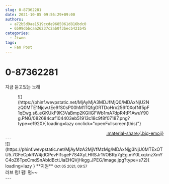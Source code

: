 ```yaml
---
slug: 0-87362281
date: 2021-10-05 09:56:29+09:00
authors:
  - a72b5d9ae1519ccde9685061d816bdc0
  - 6599dbbcaa26237c2ab0f3becb421b45
categories:
  - Jiwon
tags:
  - Fan Post
---
```


# 0-87362281

<div class="post-container" markdown="1">
<div class="content-container md-sidebar__scrollwrap" markdown="1">

지금 듣고있는 노래
<figure markdown="1">
![](https://phinf.wevpstatic.net/MjAyMjA3MDJfMjQ0/MDAxNjU2NzQ0MTE1Njcw.tEe9fS0sP00hM1TQfgGRTDoHrx256f0XofNf5pF1qEwg.s6_eGKUkF9K3VaBmp2KGIIGFWb1mA7dpR4tP1AwuY90g.PNG/082684caf104403eb51913c18c9f8f07187.png?type=e1920){ loading=lazy onclick="openFullscreen(this)"}
</figure>


</div>
</div>

<div style="text-align: right;" markdown="1">
<a href="https://weverse.io/fromis9/fanpost/0-87362281" style="text-align: right;">:material-share:{.big-emoji}</a>
</div>
---

<div class="comments-container md-sidebar__scrollwrap" markdown="1">
<div class="comment" markdown="1">
<div class='id-container' markdown="1">
![](https://phinf.wevpstatic.net/MjAyMzA2MjVfMzMg/MDAxNjg3NjU0MTExOTU5.7GFeCpkRW4jdCPevFi1sgeF7S4XyLHRSJr1VOBRp7gEg.mY0LxqknzXmYC4oZ6TpxCmdSnAbldBctUiaEHQVjHkgg.JPEG/image.jpg?type=s72){ loading=lazy }
**<span class="artist">지원</span>** <small>Oct 05 2021, 09:57</small><br>
</div>
<div class='comment-body' markdown="1">
러브 럼! 펌! 펌~~
</div>
</div>
</div>
---
